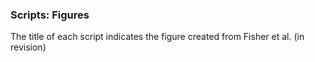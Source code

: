 ### Scripts: Figures

The title of each script indicates the figure created from Fisher et al. (in revision)